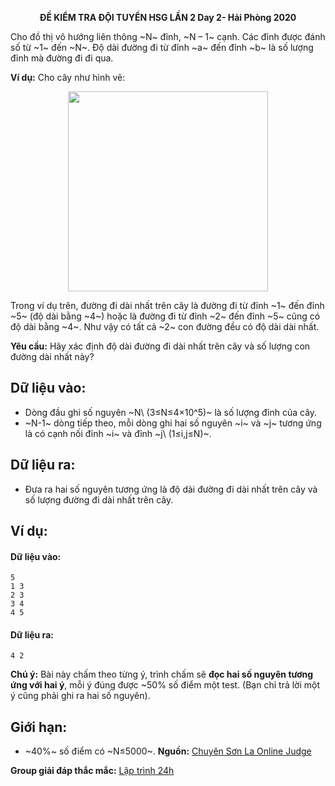 **<center>ĐỀ KIỂM TRA ĐỘI TUYỂN HSG LẦN 2 Day 2- Hải Phòng 2020</center>**

Cho đồ thị vô hướng liên thông ~N~ đỉnh, ~N – 1~ cạnh. Các đỉnh được đánh số từ ~1~ đến ~N~. Độ dài đường đi từ đỉnh ~a~ đến đỉnh ~b~ là số lượng đỉnh mà đường đi đi qua.

**Ví dụ:** Cho cây như hình vẽ:
<center><img src="/images/problems/1360/TREE.svg" width="320px" /></center>

Trong ví dụ trên, đường đi dài nhất trên cây là đường đi từ đỉnh ~1~ đến đỉnh ~5~ (độ dài bằng ~4~) hoặc là đường đi từ đỉnh ~2~ đến đỉnh ~5~ cũng có độ dài bằng ~4~. Như vậy có tất cả ~2~ con đường đều có độ dài dài nhất.

**Yêu cầu:** Hãy xác định độ dài đường đi dài nhất trên cây và số lượng con đường dài nhất này?

## Dữ liệu vào:
- Dòng đầu ghi số nguyên ~N\ (3≤N≤4×10^5)~ là số lượng đỉnh của cây.
- ~N-1~ dòng tiếp theo, mỗi dòng ghi hai số nguyên ~i~ và ~j~ tương ứng là có cạnh nối đỉnh ~i~ và đỉnh ~j\ (1≤i,j≤N)~.

## Dữ liệu ra:
- Đưa ra hai số nguyên tương ứng là độ dài đường đi dài nhất trên cây và số lượng đường đi dài nhất trên cây.

## Ví dụ:
#### Dữ liệu vào:
```
5
1 3
2 3
3 4
4 5
```

#### Dữ liệu ra:
```
4 2
```

**Chú ý:** Bài này chấm theo từng ý, trình chấm sẽ **đọc hai số nguyên tương ứng với hai ý**, mỗi ý đúng được ~50\% số điểm một test. (Bạn chỉ trả lời một ý cũng phải ghi ra hai số nguyên).

## Giới hạn:
- ~40\%~ số điểm có ~N≤5000~.
**Nguồn:** [Chuyên Sơn La Online Judge](http://csloj.ddns.net/)

**Group giải đáp thắc mắc:** [Lập trình 24h](https://www.facebook.com/groups/1386904321519984)